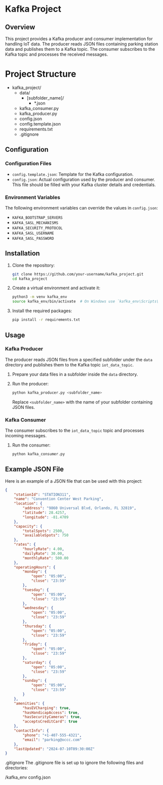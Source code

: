 # Kafka Project

## Overview

This project provides a Kafka producer and consumer implementation for handling IoT data. The producer reads JSON files containing parking station data and publishes them to a Kafka topic. The consumer subscribes to the Kafka topic and processes the received messages.

# Project Structure

- kafka_project/
  - data/
    - [subfolder_name]/
      - *.json
  - kafka_consumer.py
  - kafka_producer.py
  - config.json
  - config.template.json
  - requirements.txt
  - .gitignore


## Configuration

### Configuration Files

- `config.template.json`: Template for the Kafka configuration.
- `config.json`: Actual configuration used by the producer and consumer. This file should be filled with your Kafka cluster details and credentials.

### Environment Variables

The following environment variables can override the values in `config.json`:

- `KAFKA_BOOTSTRAP_SERVERS`
- `KAFKA_SASL_MECHANISMS`
- `KAFKA_SECURITY_PROTOCOL`
- `KAFKA_SASL_USERNAME`
- `KAFKA_SASL_PASSWORD`

## Installation

1. Clone the repository:

    ```bash
    git clone https://github.com/your-username/kafka_project.git
    cd kafka_project
    ```

2. Create a virtual environment and activate it:

    ```bash
    python3 -m venv kafka_env
    source kafka_env/bin/activate  # On Windows use `kafka_env\Scripts\activate`
    ```

3. Install the required packages:

    ```bash
    pip install -r requirements.txt
    ```

## Usage

### Kafka Producer

The producer reads JSON files from a specified subfolder under the `data` directory and publishes them to the Kafka topic `iot_data_topic`.

1. Prepare your data files in a subfolder inside the `data` directory.
2. Run the producer:

    ```bash
    python kafka_producer.py <subfolder_name>
    ```

    Replace `<subfolder_name>` with the name of your subfolder containing JSON files.

### Kafka Consumer

The consumer subscribes to the `iot_data_topic` topic and processes incoming messages.

1. Run the consumer:

    ```bash
    python kafka_consumer.py
    ```

## Example JSON File

Here is an example of a JSON file that can be used with this project:

```json
{
    "stationId": "STATION311",
    "name": "Convention Center West Parking",
    "location": {
        "address": "9860 Universal Blvd, Orlando, FL 32819",
        "latitude": 28.4257,
        "longitude": -81.4709
    },
    "capacity": {
        "totalSpots": 2500,
        "availableSpots": 750
    },
    "rates": {
        "hourlyRate": 4.00,
        "dailyRate": 30.00,
        "monthlyRate": 500.00
    },
    "operatingHours": {
        "monday": {
            "open": "05:00",
            "close": "23:59"
        },
        "tuesday": {
            "open": "05:00",
            "close": "23:59"
        },
        "wednesday": {
            "open": "05:00",
            "close": "23:59"
        },
        "thursday": {
            "open": "05:00",
            "close": "23:59"
        },
        "friday": {
            "open": "05:00",
            "close": "23:59"
        },
        "saturday": {
            "open": "05:00",
            "close": "23:59"
        },
        "sunday": {
            "open": "05:00",
            "close": "23:59"
        }
    },
    "amenities": {
        "hasEVCharging": true,
        "hasHandicapAccess": true,
        "hasSecurityCameras": true,
        "acceptsCreditCard": true
    },
    "contactInfo": {
        "phone": "+1-407-555-4321",
        "email": "parking@occc.com"
    },
    "lastUpdated": "2024-07-10T09:30:00Z"
}
```
.gitignore
The .gitignore file is set up to ignore the following files and directories:

/kafka_env
config.json